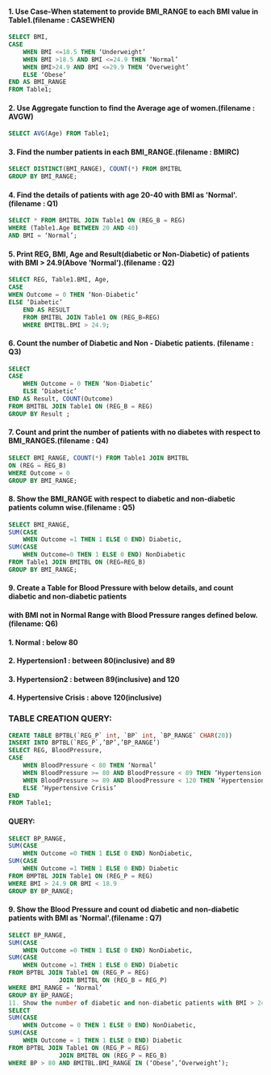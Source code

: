 #### 1. Use Case-When statement to provide BMI_RANGE to each BMI value in Table1.(filename : CASEWHEN)

````sql
SELECT BMI,
CASE 
	WHEN BMI <=18.5 THEN ‘Underweight’
	WHEN BMI >18.5 AND BMI <=24.9 THEN ‘Normal’
	WHEN BMI>24.9 AND BMI <=29.9 THEN ‘Overweight’
	ELSE ‘Obese’
END AS BMI_RANGE
FROM Table1;
````


#### 2. Use Aggregate function to find the Average age of women.(filename : AVGW)

````sql
SELECT AVG(Age) FROM Table1;
````


#### 3. Find the number patients in each BMI_RANGE.(filename : BMIRC)

````sql
SELECT DISTINCT(BMI_RANGE), COUNT(*) FROM BMITBL
GROUP BY BMI_RANGE;
````


#### 4. Find the details of patients with age 20-40 with BMI as 'Normal'.(filename : Q1)

````sql
SELECT * FROM BMITBL JOIN Table1 ON (REG_B = REG)
WHERE (Table1.Age BETWEEN 20 AND 40)
AND BMI = ‘Normal’;
````


#### 5. Print REG, BMI, Age and Result(diabetic or Non-Diabetic) of patients with BMI > 24.9(Above 'Normal').(filename : Q2)

````sql
SELECT REG, Table1.BMI, Age,
CASE 
WHEN Outcome = 0 THEN ‘Non-Diabetic’
ELSE ‘Diabetic’
	END AS RESULT
	FROM BMITBL JOIN Table1 ON (REG_B=REG)
	WHERE BMITBL.BMI > 24.9;
````


#### 6. Count the number of Diabetic and Non - Diabetic patients. (filename : Q3)

````sql
SELECT 
CASE 
	WHEN Outcome = 0 THEN ‘Non-Diabetic’
	ELSE ‘Diabetic’
END AS Result, COUNT(Outcome)
FROM BMITBL JOIN Table1 ON (REG_B = REG)
GROUP BY Result ;
````


#### 7. Count and print the number of patients with no diabetes with respect to BMI_RANGES.(filename : Q4)

````sql
SELECT BMI_RANGE, COUNT(*) FROM Table1 JOIN BMITBL 
ON (REG = REG_B)
WHERE Outcome = 0
GROUP BY BMI_RANGE;
````


#### 8.	Show the BMI_RANGE with respect to diabetic and non-diabetic patients column wise.(filename : Q5)

````sql
SELECT BMI_RANGE,
SUM(CASE
	WHEN Outcome =1 THEN 1 ELSE 0 END) Diabetic,
SUM(CASE 
	WHEN Outcome=0 THEN 1 ELSE 0 END) NonDiabetic
FROM Table1 JOIN BMITBL ON (REG=REG_B)
GROUP BY BMI_RANGE;
````


#### 9. Create a Table for Blood Pressure with below details, and count diabetic and non-diabetic patients
  #### with BMI not in Normal Range with Blood Pressure ranges defined below.(filename: Q6)
 ####   1. Normal : below 80
 ####   2. Hypertension1 : between 80(inclusive) and 89
 ####   3. Hypertension2 : between 89(inclusive) and 120
 ####   4. Hypertensive Crisis : above 120(inclusive)
 
### TABLE CREATION QUERY:

````sql
CREATE TABLE BPTBL(`REG_P` int, `BP` int, `BP_RANGE` CHAR(20))
INSERT INTO BPTBL(`REG_P`,’BP’,’BP_RANGE’)
SELECT REG, BloodPressure,
CASE 
	WHEN BloodPressure < 80 THEN ‘Normal’
	WHEN BloodPressure >= 80 AND BloodPressure < 89 THEN ‘Hypertension S1’
	WHEN BloodPressure >= 89 AND BloodPressure < 120 THEN ‘Hypertension S2’
	ELSE ‘Hypertensive Crisis’
END
FROM Table1;
````

#### QUERY:

````sql
SELECT BP_RANGE,
SUM(CASE
	WHEN Outcome =0 THEN 1 ELSE 0 END) NonDiabetic,
SUM(CASE 
	WHEN Outcome =1 THEN 1 ELSE 0 END) Diabetic
FROM BMPTBL JOIN Table1 ON (REG_P = REG)
WHERE BMI > 24.9 OR BMI < 18.9
GROUP BY BP_RANGE;
````


#### 9. Show the Blood Pressure and count od diabetic and non-diabetic patients with BMI as 'Normal'.(filename : Q7)

````sql
SELECT BP_RANGE,
SUM(CASE 
	WHEN Outcome =0 THEN 1 ELSE 0 END) NonDiabetic,
SUM(CASE
	WHEN Outcome =1 THEN 1 ELSE 0 END) Diabetic
FROM BPTBL JOIN Table1 ON (REG_P = REG)
	          JOIN BMITBL ON (REG_B = REG_P)
WHERE BMI_RANGE = ‘Normal’
GROUP BY BP_RANGE;
11. Show the number of diabetic and non-diabetic patients with BMI > 24.9 and Blood Pressure above 80.(filename : Q8)
SELECT 
SUM(CASE
	WHEN Outcome = 0 THEN 1 ELSE 0 END) NonDiabetic,
SUM(CASE
	WHEN Outcome = 1 THEN 1 ELSE 0 END) Diabetic
FROM BPTBL JOIN Table1 ON (REG_P = REG)
	          JOIN BMITBL ON (REG_P = REG_B)
WHERE BP > 80 AND BMITBL.BMI_RANGE IN (‘Obese’,’Overweight’);
````
